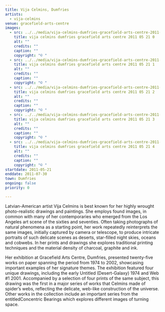 ```yaml
---
title: Vija Celmins, Dumfries
artists:
  - vija-celmins
venue: gracefield-arts-centre
images:
  - src: ../../media/vija-celmins-dumfries-gracefield-arts-centre-2011-05-21-0.webp
    title: vija celmins dumfries gracefield arts centre 2011 05 21 0
    alt: ""
    credits: ""
    caption: ""
    copyright: "© "
  - src: ../../media/vija-celmins-dumfries-gracefield-arts-centre-2011-05-21-1.webp
    title: vija celmins dumfries gracefield arts centre 2011 05 21 1
    alt: ""
    credits: ""
    caption: ""
    copyright: "© "
  - src: ../../media/vija-celmins-dumfries-gracefield-arts-centre-2011-05-21-2.webp
    title: vija celmins dumfries gracefield arts centre 2011 05 21 2
    alt: ""
    credits: ""
    caption: ""
    copyright: "© "
  - src: ../../media/vija-celmins-dumfries-gracefield-arts-centre-2011-05-21-3.webp
    title: vija celmins dumfries gracefield arts centre 2011 05 21 3
    alt: ""
    credits: ""
    caption: ""
    copyright: "© "
  - src: ../../media/vija-celmins-dumfries-gracefield-arts-centre-2011-05-21-4.webp
    title: vija celmins dumfries gracefield arts centre 2011 05 21 4
    alt: ""
    credits: ""
    caption: ""
    copyright: "© "
startdate: 2011-05-21
enddate: 2011-07-30
town: Dumfries
ongoing: false
priority: 0

---
```


Latvian-American artist Vija Celmins is best known for her highly wrought photo-realistic drawings and paintings. She employs found images, in common with many of her contemporaries who emerged from the Los Angeles art scene of the sixties and seventies. Often taking photographs of natural phenomena as a starting point, her work repeatedly reinterprets the same images, initially captured by camera or telescope, to produce intricate portraits of such delicate scenes as deserts, star-filled night skies, oceans and cobwebs. In her prints and drawings she explores traditional printing techniques and the material density of charcoal, graphite and ink.

Her exhibition at Gracefield Arts Centre, Dumfries, presented twenty-five works on paper spanning the period from 1974 to 2002, showcasing important examples of her signature themes. The exhibition featured four unique drawings, including the early Untitled (Desert-Galaxy) 1974 and Web #1 2001. Accompanied by a selection of four prints of the same subject, this drawing was the first in a major series of works that Celmins made of spider’s webs, reflecting the delicate, web-like construction of the universe. Other works in the collection include an important series from the entitledConcentric Bearings which explores different images of turning space.